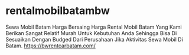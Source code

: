 # rentalmobilbatambw
Sewa Mobil Batam Harga Bersaing Harga Rental Mobil Batam Yang Kami Berikan Sangat Relatif Murah Untuk Kebutuhan Anda Sehingga Bisa Di Sesuaikan Dengan Budged Dari Perusahaan Jika Aktivitas Sewa Mobil Di Batam. https://bwrentcarbatam.com/
